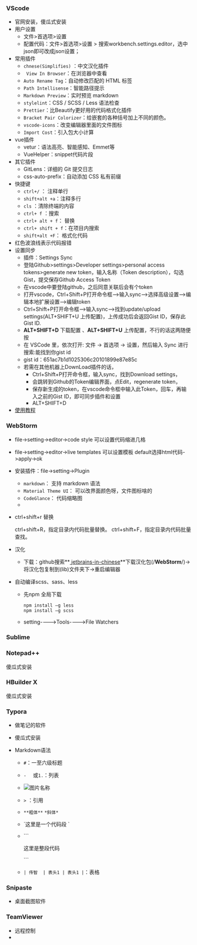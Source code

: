 ### VScode

+ 官网安装，傻瓜式安装
+ 用户设置
  + 文件>首选项>设置
  + 配置代码：文件>首选项>设置 > 搜索workbench.settings.editor，选中json即可改成json设置；
+ 常用插件
  + `chnese(Simplifies)` ：中文汉化插件
  + ` View In Browser`：在浏览器中查看
  + `Auto Rename Tag`：自动修改匹配的 HTML 标签
  + `Path Intellisense`：智能路径提示
  + `Markdown Preview`：实时预览 markdown
  + `stylelint`：CSS / SCSS / Less 语法检查
  + `Prettier`：比Beautify更好用的代码格式化插件
  + `Bracket Pair Colorizer`：给嵌套的各种括号加上不同的颜色。
  + `vscode-icons`：改变编辑器里面的文件图标
  + `Import Cost`：引入包大小计算
+ vue插件
  + vetur：语法高亮、智能感知、Emmet等
  + VueHelper：snippet代码片段
+ 其它插件
  + GitLens：详细的 Git 提交日志
  + css-auto-prefix：自动添加 CSS 私有前缀
+ 快捷键
  + `ctrl+/` ： 注释单行
  + `shift+alt +a`：注释多行
  + `cls` ：清除终端的内容
  + `ctrl+ f` ：搜索
  + `ctrl+ alt + f`： 替换
  + `ctrl+ shift + f`：在项目内搜索
  + `shift+alt +F`： 格式化代码 
+ 红色波浪线表示代码报错
+ 设置同步
  + 插件：Settings Sync
  + 登陆Github>settings>Developer settings>personal access tokens>generate new token，输入名称（Token description），勾选Gist，提交保存Github Access Token
  + 在vscode中要登陆github，之后同意关联后会有个token
  + 打开vscode，Ctrl+Shift+P打开命令框-->输入sync-->选择高级设置-->编辑本地扩展设置-->编辑token
  + Ctrl+Shift+P打开命令框-->输入sync-->找到update/upload settings(ALT+SHIFT+U 上传配置)，上传成功后会返回Gist ID，保存此Gist ID.
  + **ALT+SHIFT+D** 下载配置 、**ALT+SHIFT+U** 上传配置，不行的话这两随便按
  + 在 VSCode 里，依次打开: 文件 -> 首选项 -> 设置，然后输入 Sync 进行搜索:能找到你gist id
  + gist id：651ac7b1d1025306c20101899e87e85c
  + 若需在其他机器上DownLoad插件的话，
    + Ctrl+Shift+P打开命令框，输入sync，找到Download settings，
    + 会跳转到Github的Token编辑界面，点Edit，regenerate token，
    + 保存新生成的token，在vscode命令框中输入此Token，回车，再输入之前的Gist ID，即可同步插件和设置
    + ALT+SHIFT+D
+ [使用教程](https://zhuanlan.zhihu.com/p/113222681)

### WebStorm

+ file->setting->editor->code style  可以设置代码缩进几格

+ file->setting->editor->live templates  可以设置模板    default选择html代码->apply->ok 

+ 安装插件：file->setting->Plugin
  + `markdown`： 支持 markdown 语法 
  + `Material Theme UI`： 可以改界面颜色呀，文件图标啥的 
  + `CodeGlance`： 代码缩略图 
  + 
  
+ ctrl+shift+r  替换

  ctrl+shift+R，指定目录内代码批量替换。
  ctrl+shift+F，指定目录内代码批量查找。
  
+ 汉化

  + 下载：github搜索**[ jetbrains-in-chinese](https://github.com/pingfangx/jetbrains-in-chinese)**下载汉化包(/**WebStorm**/)->将汉化包复制到(lib)文件夹下->重启编辑器





+ 自动编译scss、sass、less

  + 先npm 全局下载

    ```cmd
    npm install –g less
    npm install –g scss
    ```

  + setting---->Tools---->File Watchers

### Sublime

### Notepad++

傻瓜式安装

### HBuilder X

傻瓜式安装

### Typora

+ 做笔记的软件

+ 傻瓜式安装

+ Markdown语法

  + `#`：一至六级标题

  + `-  ` 或`1.`：列表

  + ![图片名称](图片链接地址)

  + `>` ：引用

  + `**粗体**`     `*斜体*`

  + \`这里是一个代码段 `

  + \```

    这里是整段代码

    \```

  + `| 传智  | 表头1 | 表头1 |`：表格





### Snipaste

+ 桌面截图软件

### TeamViewer

+ 远程控制
+ 

